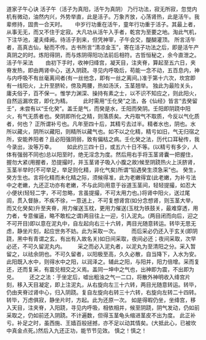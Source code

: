 道家子午心诀
  活子午（活子为真阳，活午为真阴）       乃行功法，寂无所寂，忽觉内机有微动，油然内兴，外势举直，此是活子。万象齐放，心荡肾热，此是活午。我辈修持，固贵一合天时。　　     中岁行功重在活午，童年行功重于活子。其最上者，从事无无，而又不住于定寂。大凡功从活午入手者，乾宫为至要之地。淘此气机，下注华池，灌夫绛阙。待活子到来，但凭神宰，子午会交，醍醐灌顶。     所言活午者，高真古仙，秘而不传。古书所言“清凉金玉”，寄在活子功法之后，即是活午产真阴之的时。炼阳得阴，而与炼阴得阳功法前后相符。古哲恒秘之，余今直泄之。   活子午采法 　　由初下手时，收神归绛宫，凝天目，注夹脊，算起至五六日，夹脊发热，即由两肾中心，送入阴跷。寻见内呼吸后，苟能一念不动，五百息内，神与内呼吸不有丝毫离间者(有一丝他念，即有一丝之离间。)准于第十六次，坎宫即有一线阳火，上升至脐轮，傍及两腰，热如汤沃，玉茎翘举。  独此为最险关头，庸夫俗子，百不保一。惟学力渊深、操持有素之士，以不识不知应之，则此阳火，自然运漏坎宫，即化为精。  　　此时需用“壬化癸”之法，各《仙经》皆言“去癸留壬”，未尝有以“壬化癸”。盖壬是气，而癸是水，壬阳而癸阴。壬阳即阴跷中阳火，有气无质者也。癸阴即所化之精，则落质矣。大丹取气不取质，今反以气化质者，何也？  正所谓补亏也。凡年至四十后，其精亏去过半。精者水也，阴也。水所以藏火，阴所以藏阳，则精所以藏气也。如不以之化精，精亏如旧，气无归宿之所，安能养阳者？且必阳强阴弱，致有偏枯之病。壬化癸之法，历代口耳秘传，我今录出，汝等万幸。  　　如此约三四十日，或五六十日不等。(以精亏有多少，人体有强弱不同也)总以阳至时，绝无淫念为度。然后用右手将玉茎肾囊一把握住，握勿大紧(用握者，恐提撮时，并玉茎肾子吸入小腹之故)候至阴跷热火上沃脐肾，玉茎半举时(不可举足，举足则化精，非化气矣)所谓“铅遇癸生须急采”也。       癸生，癸方生也。言将化精而未化精之际，须候得准，此为老嫩得宜(此老嫩，为补亏法中之老嫩，九还正功亦有老嫩，不与此同)用意于谷道玉茎间，轻轻提撮，如忍大小便状(轻轻二字，不可忽略，言虽提撮，不可太用力也。)将肾中阳火，送过尾闾，贯入督脉，不疾不徐，一意送上，不可复想肾宫(如分念想肾，则玉茎大举，而又化癸矣)升至夹脊，用力催送玉枕，更用力催送(玉枕为铁鼓关，最难穿透，用力者，专意催逼，略不敢松之谓)两目往上一迎，引入泥丸。(两目闭而向后，迎之不可开目)即以意在泥丸中，自左起向右三十六转，两目光随意转运。转毕无思无虑，静坐片刻，起应世务不妨。此为采取一次。  　　而后采必仍还入于玄关(即阴跷，黑中有青谓之玄，有出有入故名关)如日间采取，夜间必还；夜间采取，次早必还，不可久留泥丸内。  　　采之而必入泥丸者，以泥丸为至清阳之分。采入暂留之，以祛余阴也。不可久留者，以阳极至高，久久必散，自当降下，入水为安。此阳既入水中，则得水中之阳，以润泽之。辅此之阳，与阳并，阳力倍增。采而复还，还而复采，有震兑相交之义焉。盖同一坤中之气也，出神即为震，不出即为兑。  　　还之之法：于坐定后，嘘出粗浊之气一二口，将散外神明收入绛宫片刻，移入天目凝定，即上注泥丸，从右旋向左三十六转，两目光随意转运。转毕，仍由夹脊过肾中心，归入阴跷。复自左旋向右转三十六转，右旋向左转二十四转。转毕，万虑俱寂，静坐片时，方起。此为还原一次。     如是得暇仍坐，坐绛宫，移入天目，注夹脊，入阳跷，寻见内呼吸，相依相并，候至阴跷，阴气发动，仍如前采取之，仍如前还入阴跷。不计遍数，但得玉茎龟头缩进茎皮不出为度。     此正补亏。补足之时，虽西施、王嫱百般拯撼，亦不足以动其情矣。(大抵此心，已被坎中真金点死。)然后入九还正功，能节节见效。      慎之！慎之！   
